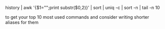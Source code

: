 history | awk '{$1="";print substr($0,2)}' | sort | uniq -c | sort -n | tail -n 10

to get your top 10 most used commands and consider writing shorter aliases for them
